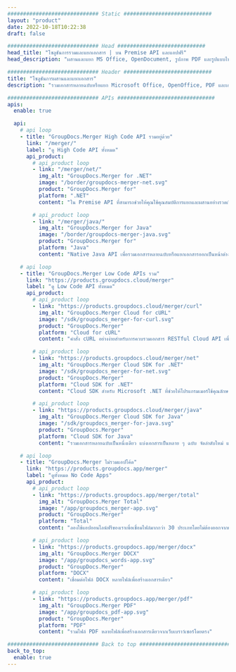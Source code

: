 ```yaml
---
############################# Static ############################
layout: "product"
date: 2022-10-18T10:22:38
draft: false

############################# Head ############################
head_title: "โซลูชันการรวมและแยกเอกสาร | บน Premise API และแอปฟรี"
head_description: "ผสานและแยก MS Office, OpenDocument, รูปภาพ PDF และรูปแบบไฟล์อื่น ๆ โดยใช้โซลูชันในสถานที่หรือใช้แอป Online Document Merger & Splitter"

############################# Header ############################
title: "โซลูชันการผสานและแยกเอกสาร"
description: "รวมเอกสารหลายฉบับหรือแยก Microsoft Office, OpenOffice, PDF และเอกสารอื่นๆ ออกเป็นหน้าๆ ได้อย่างง่ายดาย"

############################# APIs ###############################
apis:
  enable: true

  api:
    # api loop
    - title: "GroupDocs.Merger High Code API รวมอยู่ด้วย"
      link: "/merger/"
      label: "ดู High Code API ทั้งหมด"
      api_product:
        # api_product loop
        - link: "/merger/net/"
          img_alt: "GroupDocs.Merger for .NET"
          image: "/border/groupdocs-merger-net.svg"
          product: "GroupDocs.Merger for"
          platform: ".NET"
          content: "ใน Premise API ที่สามารถช่วยให้คุณใช้คุณสมบัติการแยกและผสานอย่างรวดเร็วสำหรับเอกสารหลายฉบับในแอปพลิเคชันที่ใช้ .NET ของคุณ"

        # api_product loop
        - link: "/merger/java/"
          img_alt: "GroupDocs.Merger for Java"
          image: "/border/groupdocs-merger-java.svg"
          product: "GroupDocs.Merger for"
          platform: "Java"
          content: "Native Java API เพื่อรวมเอกสารหลายฉบับหรือแยกเอกสารออกเป็นหน้าต่างๆ ภายในแอปพลิเคชันที่ใช้ Java ของคุณ"

    # api loop
    - title: "GroupDocs.Merger Low Code APIs รวม"
      link: "https://products.groupdocs.cloud/merger"
      label: "ดู Low Code API ทั้งหมด"
      api_product:
        # api_product loop
        - link: "https://products.groupdocs.cloud/merger/curl"
          img_alt: "GroupDocs.Merger Cloud for cURL"
          image: "/sdk/groupdocs_merger-for-curl.svg"
          product: "GroupDocs.Merger"
          platform: "Cloud for cURL"
          content: "คำสั่ง cURL อย่างง่ายสำหรับการควบรวมเอกสาร RESTful Cloud API เพื่อผสานและแยกเอกสารในรูปแบบเอกสารยอดนิยมที่หลากหลาย"

        # api_product loop
        - link: "https://products.groupdocs.cloud/merger/net"
          img_alt: "GroupDocs.Merger Cloud SDK for .NET"
          image: "/sdk/groupdocs_merger-for-net.svg"
          product: "GroupDocs.Merger"
          platform: "Cloud SDK for .NET"
          content: "Cloud SDK สำหรับ Microsoft .NET ที่ช่วยให้โปรแกรมเมอร์ใช้คุณลักษณะการผสานและแยกอย่างรวดเร็วสำหรับเอกสารหลายฉบับในแอปพลิเคชันที่ใช้ .NET"

        # api_product loop
        - link: "https://products.groupdocs.cloud/merger/java"
          img_alt: "GroupDocs.Merger Cloud SDK for Java"
          image: "/sdk/groupdocs_merger-for-java.svg"
          product: "GroupDocs.Merger"
          platform: "Cloud SDK for Java"
          content: "รวมเอกสารหลายฉบับเป็นหนึ่งเดียว แบ่งเอกสารเป็นหลาย ๆ ฉบับ จัดลำดับใหม่ แทนที่ หรือเปลี่ยนการวางแนวหน้าในแอปพลิเคชัน Java ของคุณ"

    # api loop
    - title: "GroupDocs.Merger ไม่รวมแอปโค้ด"
      link: "https://products.groupdocs.app/merger"
      label: "ดูทั้งหมด No Code Apps"
      api_product:
        # api_product loop
        - link: "https://products.groupdocs.app/merger/total"
          img_alt: "GroupDocs.Merger Total"
          image: "/app/groupdocs_merger-app.svg"
          product: "GroupDocs.Merger"
          platform: "Total"
          content: "ลองใช้แอปออนไลน์ฟรีของเราเพื่อเชื่อมไฟล์มากกว่า 30 ประเภทโดยไม่ต้องออกจากเว็บเบราว์เซอร์ที่คุณชื่นชอบ"

        # api_product loop
        - link: "https://products.groupdocs.app/merger/docx"
          img_alt: "GroupDocs.Merger DOCX"
          image: "/app/groupdocs_words-app.svg"
          product: "GroupDocs.Merger"
          platform: "DOCX"
          content: "เชื่อมต่อไฟล์ DOCX หลายไฟล์เพื่อสร้างเอกสารเดียว"

        # api_product loop
        - link: "https://products.groupdocs.app/merger/pdf"
          img_alt: "GroupDocs.Merger PDF"
          image: "/app/groupdocs_pdf-app.svg"
          product: "GroupDocs.Merger"
          platform: "PDF"
          content: "รวมไฟล์ PDF หลายไฟล์เพื่อสร้างเอกสารเดียวจากเว็บเบราว์เซอร์โดยตรง"

############################# Back to top ###############################
back_to_top:
  enable: true
---
```

